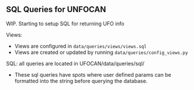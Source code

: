 ## SQL Queries for UNFOCAN

WIP. Starting to setup SQL for returning UFO info

Views:
* Views are configured in `data/queries/views/views.sql`
* Views are created or updated by running `data/queries/config_views.py`

SQL:
all queries are located in UFOCAN/data/queries/sql/
* These sql queries have spots where user defined params can be formatted into the string before querying the database.
